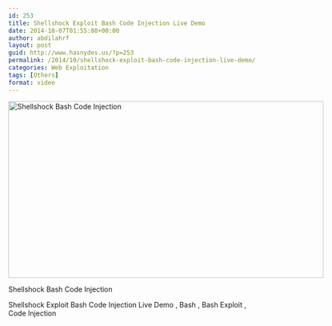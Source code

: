 ```yaml
---
id: 253
title: Shellshock Exploit Bash Code Injection Live Demo
date: 2014-10-07T01:55:08+00:00
author: abdilahrf
layout: post
guid: http://www.hasnydes.us/?p=253
permalink: /2014/10/shellshock-exploit-bash-code-injection-live-demo/
categories: Web Exploitation
tags: [Others]
format: video
---
```

<div id="attachment_254" style="width: 640px" class="wp-caption aligncenter">
  <a href="http://abdilahrf.me/images/2014/10/shellshock-rob-graham-twitter.jpg"><img class="size-full wp-image-254" src="http://abdilahrf.me/images/2014/10/shellshock-rob-graham-twitter.jpg" alt="Shellshock Bash Code Injection" width="630" height="354" /></a>
  
  <p class="wp-caption-text">
    Shellshock Bash Code Injection
  </p>
</div>

<!--more-->



Shellshock Exploit Bash Code Injection Live Demo , Bash , Bash Exploit , Code Injection